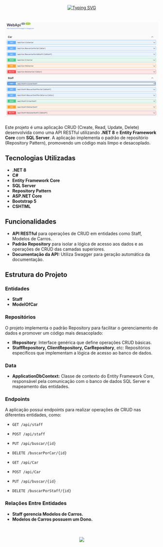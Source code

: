 <div align="center">
  <a href="https://git.io/typing-svg">
    <img src="https://readme-typing-svg.demolab.com?font=Silkscreen&size=20&duration=1500&pause=1000&center=true&vCenter=true&multiline=true&repeat=false&random=false&width=700&height=110&lines=CRUD+Carros+Web+API+com+%2ENET+8+e+SQL+Server" 
    alt="Typing SVG" />
  </a>

  <h1 align="center">
    <img src="WebApi/assets/tela-api.png">
</h1>
</div>



Este projeto é uma aplicação CRUD (Create, Read, Update, Delete) desenvolvida como uma API RESTful utilizando **.NET 8** e **Entity Framework Core** com **SQL Server**. A aplicação implementa o padrão de repositório (Repository Pattern), promovendo um código mais limpo e desacoplado.

## Tecnologias Utilizadas

- **.NET 8**
- **C#**
- **Entity Framework Core**
- **SQL Server**
- **Repository Pattern**
- **ASP.NET Core**
- **Bootstrap 5**
- **CSHTML**

## Funcionalidades

- **API RESTful** para operações de CRUD em entidades como Staff, Modelos de Carros.
- **Padrão Repository** para isolar a lógica de acesso aos dados e as operações de CRUD das camadas superiores.
- **Documentação da API:** Utiliza Swagger para geração automática da documentação.

## Estrutura do Projeto

### Entidades

- **Staff**
- **ModelOfCar**

### Repositórios

O projeto implementa o padrão Repository para facilitar o gerenciamento de dados e promover um código mais desacoplado:

- **IRepository<T>**: Interface genérica que define operações CRUD básicas.
- **StaffRepository, ClientRepository, CarRepository**, etc: Repositórios específicos que implementam a lógica de acesso ao banco de dados.

### Data

- **ApplicationDbContext:** Classe de contexto do Entity Framework Core, responsável pela comunicação com o banco de dados SQL Server e mapeamento das entidades.
  
### Endpoints

A aplicação possui endpoints para realizar operações de CRUD nas diferentes entidades, como:

- `GET /api/staff`
- `POST /api/staff`
- `PUT /api/buscar/{id}`
- `DELETE /buscarPorCar/{id}`

- `GET /api/Car`
- `POST /api/Car`
- `PUT /api/buscar/{id}`
- `DELETE /buscarPorStaff/{id}`

### Relações Entre Entidades

- **Staff gerencia Modelos de Carros.**
- **Modelos de Carros possuem um Dono.**

<h1 align="center">
<img src="https://readme-typing-svg.herokuapp.com/?font=Silkscreen&size=35&center=true&vCenter=true&width=700&height=70&duration=5000&lines=Obrigado+pela+atenção!;" />
</h1>

